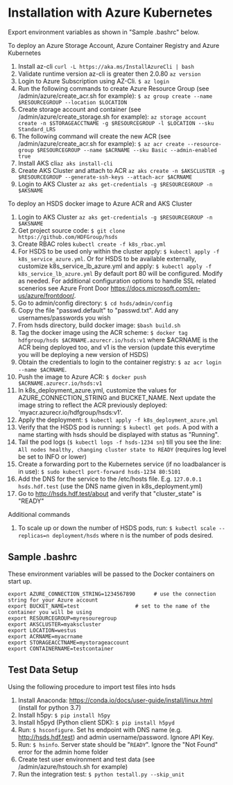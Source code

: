 Installation with Azure Kubernetes
============================

Export environment variables as shown in "Sample .bashrc" below.

To deploy an Azure Storage Account, Azure Container Registry and Azure Kubernetes

1. Install az-cli `curl -L https://aka.ms/InstallAzureCli | bash`
2. Validate runtime version az-cli is greater then 2.0.80 `az version`
3. Login to Azure Subscription using AZ-Cli. `$ az login`
4. Run the following commands to create Azure Resource Group (see /admin/azure/create_acr.sh for example):
        `$ az group create --name $RESOURCEGROUP --location $LOCATION`
5. Create storage account and container (see /admin/azure/create_storage.sh for example): `az storage account create -n $STORAGEACCTNAME -g $RESOURCEGROUP -l $LOCATION --sku Standard_LRS`
6. The following command will create the new ACR (see /admin/azure/create_acr.sh for example):
        `$ az acr create --resource-group $RESOURCEGROUP --name $ACRNAME --sku Basic --admin-enabled true`
7. Install AKS cli`az aks install-cli`
8. Create AKS Cluster and attach to ACR `az aks create -n $AKSCLUSTER -g $RESOURCEGROUP --generate-ssh-keys --attach-acr $ACRNAME`
9. Login to AKS Cluster `az aks get-credentials -g $RESOURCEGROUP -n $AKSNAME`

To deploy an HSDS docker image to Azure ACR and AKS Cluster

1. Login to AKS Cluster `az aks get-credentials -g $RESOURCEGROUP -n $AKSNAME`
2. Get project source code: `$ git clone https://github.com/HDFGroup/hsds`
3. Create RBAC roles `kubectl create -f k8s_rbac.yml`
4. For HSDS to be used only within the cluster apply: `$ kubectl apply -f k8s_service_azure.yml`.  Or for HSDS to be available externally, customize k8s_service_lb_azure.yml and apply: `$ kubectl apply -f k8s_service_lb_azure.yml` By default port 80 will be configured. Modify as needed. For additional configuration options to handle SSL related scenerios see Azure Front Door <https://docs.microsoft.com/en-us/azure/frontdoor/>.
5. Go to admin/config directory: `$ cd hsds/admin/config`
6. Copy the file "passwd.default" to "passwd.txt".  Add any usernames/passwords you wish
7. From hsds directory, build docker image:  `$bash build.sh`
8. Tag the docker image using the ACR scheme: `$ docker tag hdfgroup/hsds $ACRNAME.azurecr.io/hsds:v1`  where $ACRNAME is the ACR being deployed too, and v1 is the version (update this everytime you will be deploying a new version of HSDS)
9. Obtain the credentials to login to the container registry: `$ az acr login --name $ACRNAME`.
10. Push the image to Azure ACR: `$ docker push $ACRNAME.azurecr.io/hsds:v1`
11. In k8s_deployment_azure.yml, customize the values for AZURE_CONNECTION_STRING and BUCKET_NAME. Next update the image string to reflect the ACR previously deployed: 'myacr.azurecr.io/hdfgroup/hsds:v1'.
12. Apply the deployment: `$ kubectl apply -f k8s_deployment_azure.yml`
13. Verify that the HSDS pod is running: `$ kubectl get pods`.  A pod with a name starting with hsds should be displayed with status as "Running".
14. Tail the pod logs (`$ kubectl logs -f hsds-1234 sn`) till you see the line: `All nodes healthy, changing cluster state to READY` (requires log level be set to INFO or lower)
15. Create a forwarding port to the Kubernetes service (if no loadbalancer is in use): `$ sudo kubectl port-forward hsds-1234 80:5101`
16. Add the DNS for the service to the /etc/hosts file.  E.g. `127.0.0.1  hsds.hdf.test` (use the DNS name given in k8s_deployment.yml)
17. Go to <http://hsds.hdf.test/about> and verify that "cluster_state" is "READY"

Additional commands

1. To scale up or down the number of HSDS pods, run: `$ kubectl scale --replicas=n deployment/hsds` where n is the number of pods desired.

Sample .bashrc
--------------

These environment variables will be passed to the Docker containers on start up.

    export AZURE_CONNECTION_STRING=1234567890      # use the connection string for your Azure account 
    export BUCKET_NAME=test                  # set to the name of the container you will be using
    export RESOURCEGROUP=myresouregroup
    export AKSCLUSTER=myakscluster
    export LOCATION=westus
    export ACRNAME=myacrname
    export STORAGEACCTNAME=mystorageaccount
    export CONTAINERNAME=testcontainer


Test Data Setup
---------------

Using the following procedure to import test files into hsds

1. Install Anaconda: <https://conda.io/docs/user-guide/install/linux.html>  (install for python 3.7)
2. Install h5py: `$ pip install h5py`
3. Install h5pyd (Python client SDK): `$ pip install h5pyd`
4. Run: `$ hsconfigure`.  Set hs endpoint with DNS name (e.g. <http://hsds.hdf.test>) and admin username/password.  Ignore API Key.
5. Run: `$ hsinfo`.  Server state should be "`READY`".  Ignore the "Not Found" error for the admin home folder
6. Create test user environment and test data (see /admin/azure/hstouch.sh for example)
7. Run the integration test: `$ python testall.py --skip_unit`
